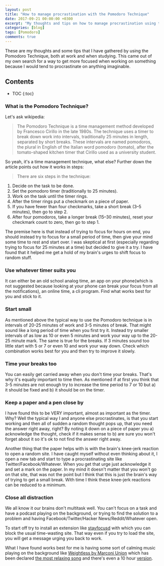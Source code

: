 ```yaml
---
layout: post
title: "How to manage procrastination with the Pomodoro Technique"
date: 2017-09-21 00:00:00 +0300
excerpt: "My thoughts and tips on how to manage procrastination using the Pomodoro Technique."
categories: [blog]
tags: [Pomodoro]
comments: true
---
```


<!--excerpt-->

These are my thoughts and some tips that I have gathered by using the Pomodoro Technique, both at work and when studying. This came out of my own search for a way to get more focused when working on something because I would tend to procrastinate on anything imaginable.

<h2><strong>Contents</strong></h2>

* TOC
{:toc}

### What is the Pomodoro Technique?

Let's ask wikipedia:
> The Pomodoro Technique is a time management method developed by Francesco Cirillo in the late 1980s. The technique uses a timer to break down work into intervals, traditionally 25 minutes in length, separated by short breaks. These intervals are named pomodoros, the plural in English of the Italian word pomodoro (tomato), after the tomato-shaped kitchen timer that Cirillo used as a university student.

So yeah, it's a time management technique, what else? Further down the article points out how it works in steps:
> There are six steps in the technique:
1. Decide on the task to be done.
2. Set the pomodoro timer (traditionally to 25 minutes).
3. Work on the task until the timer rings.
4. After the timer rings put a checkmark on a piece of paper.
5. If you have fewer than four checkmarks, take a short break (3–5 minutes), then go to step 2.
6. After four pomodoros, take a longer break (15–30 minutes), reset your checkmark count to zero, then go to step 1.

The premise here is that instead of trying to focus for hours on end, you should instead try to focus for a small period of time, then give your mind some time to rest and start over. I was skeptical at first (especially regarding trying to focus for 25 minutes at a time) but decided to give it a try. I have found that it helped me get a hold of my brain's urges to shift focus to random stuff.

### Use whatever timer suits you

It can either be an old school analog time, an app on your phone(which is not suggested because looking at your phone can break your focus from all the notifications), an online time, a cli program. Find what works best for you and stick to it.

### Start small

As mentioned above the typical way to use the Pomodoro technique is in intervals of 20-25 minutes of work and 3-5 minutes of break. That might sound like a long period of time when you first try it. Instead try smaller intervals of as low as 10 or even 5 minutes and work your way up to the 20-25 minute mark. The same is true for the breaks. If 3 minutes sound too little start with 5 or 7 or even 10 and work your way down. Check which combination works best for you and then try to improve it slowly.

### Time your breaks too

You can easily get carried away when you don't time your breaks. That's why it's equally important to time then. As mentioned if at first you think that 3-5 minutes are not enough try to increase the time period to 7 or 10 but a) it should be fixed and b) it should be on the timer.

### Keep a paper and a pen close by

I have found this to be VERY important, almost as important as the timer. Why? Well the typical way I and anyone else procrastinates, is that you start working and then all of sudden a random thought pops up, that you need the answer right away, right? By noting it down on a piece of paper you a) acknowledge the thought, check if it makes sense to  b) are sure you won't forget about it so it's ok to not find the answer right away.

Another thing that the paper helps with is with the brain's knee-jerk reaction to open a random site. I have caught myself without even thinking about it, I open a new tab and start to type a procrastinating site like Twitter/Facebook/Whatever. When you get that urge just acknowledge it and set a mark on the paper. In my mind it doesn't matter that you won't go on that site, that was not the point but I think that this is just the brain's way of trying to get a small break. With time I think these knee-jerk reactions can be reduced to a minimum.

### Close all distraction

We all know it our brains don't multitask well. You can't focus on a task and have a podcast playing on the background, or trying to find the solution to a problem and having Facebook/Twitter/Hacker News/Reddit/Whatever open.

To start off try to install an extension like [stayfocusd](https://chrome.google.com/webstore/detail/stayfocusd/laankejkbhbdhmipfmgcngdelahlfoji?hl=en) with which you can block the usual time-wasting site. That way even if you try to load the site, you will get a message urging you back to work.

What I have found works best for me is having some sort of calming music playing on the background like [Weightless by Marconi Union](https://www.youtube.com/watch?v=sYoqCJNPxv4) which has been declared [the most relaxing song](https://curiosity.com/topics/neuroscientists-found-the-most-relaxing-song-curiosity/) and there's even a 10 hour [version](https://www.youtube.com/watch?v=qYnA9wWFHLI).
